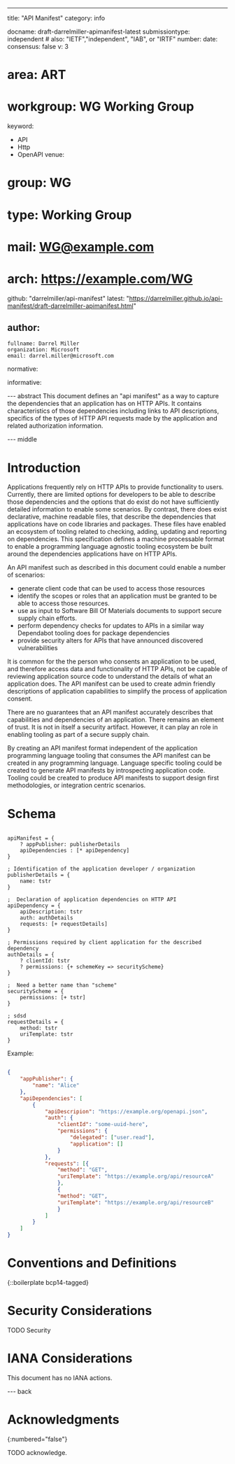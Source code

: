 ---
title: "API Manifest"
category: info

docname: draft-darrelmiller-apimanifest-latest
submissiontype: independent  # also: "IETF","independent", "IAB", or "IRTF"
number:
date:
consensus: false
v: 3
# area: ART
# workgroup: WG Working Group
keyword:
 - API
 - Http
 - OpenAPI
venue:
#  group: WG
#  type: Working Group
#  mail: WG@example.com
#  arch: https://example.com/WG
  github: "darrelmiller/api-manifest"
  latest: "https://darrelmiller.github.io/api-manifest/draft-darrelmiller-apimanifest.html"

author:
 -
    fullname: Darrel Miller
    organization: Microsoft
    email: darrel.miller@microsoft.com

normative:

informative:


--- abstract
This document defines an "api manifest" as a way to capture the dependencies that an application has on HTTP APIs. It contains characteristics of those dependencies including links to API descriptions, specifics of the types of HTTP API requests made by the application and related authorization information.

--- middle

# Introduction

Applications frequently rely on HTTP APIs to provide functionality to users. Currently, there are limited options for developers to be able to describe those dependencies and the options that do exist do not have sufficiently detailed information to enable some scenarios. By contrast, there does exist declarative, machine readable files, that describe the dependencies that applications have on code libraries and packages. These files have enabled an ecosystem of tooling related to checking, adding, updating and reporting on dependencies. This specification defines a machine processable format to enable a programming language agnostic tooling ecosystem be built around the dependencies applications have on HTTP APIs.

An API manifest such as described in this document could enable a number of scenarios:

- generate client code that can be used to access those resources
- identify the scopes or roles that an application must be granted to be able to access those resources.
- use as input to Software Bill Of Materials documents to support secure supply chain efforts.
- perform dependency checks for updates to APIs in a similar way Dependabot tooling does for package dependencies
- provide security alters for APIs that have announced discovered vulnerabilities

It is common for the the person who consents an application to be used, and therefore access data and functionality of HTTP APIs, not be capable of reviewing application source code to understand the details of what an application does. The API manifest can be used to create admin friendly descriptions of application capabilities to simplify the process of application consent.

There are no guarantees that an API manifest accurately describes that capabilities and dependencies of an application. There remains an element of trust. It is not in itself a security artifact. However, it can play an role in enabling tooling as part of a secure supply chain.

By creating an API manifest format independent of the application programming language tooling that consumes the API manifest can be created in any programming language. Language specific tooling could be created to generate API manifests by introspecting application code.  Tooling could be created to produce API manifests to support  design first methodologies, or integration centric scenarios.


# Schema

~~~ cddl

apiManifest = {
    ? appPublisher: publisherDetails
    apiDependencies : [* apiDependency]
}

; Identification of the application developer / organization
publisherDetails = {
    name: tstr
}

;  Declaration of application dependencies on HTTP API
apiDependency = {
    apiDescription: tstr
    auth: authDetails
    requests: [+ requestDetails]
}

; Permissions required by client application for the described dependency
authDetails = {
    ? clientId: tstr
    ? permissions: {+ schemeKey => securityScheme}
}

;  Need a better name than "scheme"
securityScheme = {
    permissions: [+ tstr]
}

; sdsd
requestDetails = {
    method: tstr
    uriTemplate: tstr
}

~~~

Example:

~~~ json

{
    "appPublisher": {
        "name": "Alice"
    },
    "apiDependencies": [
        {
            "apiDescripion": "https://example.org/openapi.json",
            "auth": {
                "clientId": "some-uuid-here",
                "permissions": {
                    "delegated": ["user.read"],
                    "application": []
                }
            },
            "requests": [{
                "method": "GET",
                "uriTemplate": "https://example.org/api/resourceA"
                },
                {
                "method": "GET",
                "uriTemplate": "https://example.org/api/resourceB"
                }
            ]
        }
    ]
}
~~~

# Conventions and Definitions

{::boilerplate bcp14-tagged}


# Security Considerations

TODO Security


# IANA Considerations

This document has no IANA actions.


--- back

# Acknowledgments
{:numbered="false"}

TODO acknowledge.

